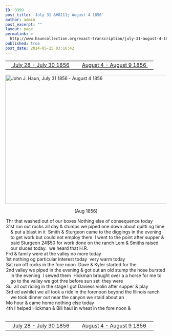 ```yaml
---
ID: 8399
post_title: 'July 31 &#8211; August 4 1856'
author: admin
post_excerpt: ""
layout: page
permalink: >
  http://www.hauncollection.org/exact-transcription/july-31-august-4-1856/
published: true
post_date: 2014-05-25 03:16:42
---
```

<table style="width: 100%;" align="center">
<tbody>
<tr>
<td width="50%"><a title="July 28 – July 30 1856" href="http://www.hauncollection.org/version-2/version-ii-series-i/july-28-july-30-1856/"><img src="https://lh3.googleusercontent.com/-EFJpxxNiPNw/VqgtWBCZrMI/AAAAAAAAAFU/WfY4lPFWWkg/s800-Ic42/Soeb-Plain-Arrows-8-10px.png" alt="" width="10" height="10" /> July 28 - July 30 1856</a></td>
<td style="text-align: right;"><a title="August 4 – August 9 1856" href="http://www.hauncollection.org/version-2/version-ii-series-i/august-4-august-9-1856/"> August 4 - August 9 1856 <img src="https://lh3.googleusercontent.com/-67k0cYlpXHw/VqgtWKz1MXI/AAAAAAAAAFU/k9PW_Piyurk/s800-Ic42/Soeb-Plain-Arrows-5-10px.png" alt="" width="10" height="10" /></a></td>
</tr>
</tbody>
</table>
<a href="http://www.hauncollection.org/wp-content/uploads/John Haun/JJH_192_July 31 1856 - August 4 1856.JPG" target="_blank" rel="noopener"><img class="alignnone wp-image-2421 size-large" src="http://www.hauncollection.org/wp-content/uploads/John Haun/JJH_192_July 31 1856 - August 4 1856-1024x682.jpg" alt="John J. Haun, July 31 1856 - August 4 1856" width="604" height="402" /></a>
<p style="text-align: center;">(Aug 1856)</p>

<div style="text-indent: -1em; padding-left: 16px;">Thr that washed out of our boxes Nothing else of consequence today</div>
<div style="text-indent: -1em; padding-left: 16px;">31st run out rocks all day &amp; stumps we piped one down about quitti
ng time &amp; put a blast in it  Smith &amp; Sturgeon came to the diggings
in the evening to get work but could not employ them  I went to
the point after supper &amp; paid Sturgeon 24$50 for work done on
the ranch Lem &amp; Smiths raised our sluces today.  we heard that H.R.</div>
<div style="text-indent: -1em; padding-left: 16px;">Frd &amp; family were at the valley no more today</div>
<div style="text-indent: -1em; padding-left: 16px;">1st nothing og particular interest today  very warm today</div>
<div style="text-indent: -1em; padding-left: 16px;">Sat run off rocks in the fore noon  Dave &amp; Kyler started for the</div>
<div style="text-indent: -1em; padding-left: 16px;">2nd valley we piped in the evening &amp; got out an old stump the hose
bursted in the evening  I sewed them  Hickman brought over a
a horse for me to go to the valley we got thre before sun set  they were</div>
<div style="text-indent: -1em; padding-left: 16px;">Su  all out riding in the stage I got Daviess violin after supper &amp; play</div>
<div style="text-indent: -1em; padding-left: 16px;">3rd ed awhile) we all took a ride in the forenoon beyond the Illinois
ranch we took dinner out near the canyon we staid about an</div>
<div style="text-indent: -1em; padding-left: 16px;">Mo hour &amp; came home nothing else today</div>
<div style="text-indent: -1em; padding-left: 16px;">4th I helped Hickman &amp; Bill haul in wheat in the fore noon &amp;</div>
&nbsp;
<table style="width: 100%;" align="center">
<tbody>
<tr>
<td width="50%"><a title="July 28 – July 30 1856" href="http://www.hauncollection.org/version-2/version-ii-series-i/july-28-july-30-1856/"><img src="https://lh3.googleusercontent.com/-EFJpxxNiPNw/VqgtWBCZrMI/AAAAAAAAAFU/WfY4lPFWWkg/s800-Ic42/Soeb-Plain-Arrows-8-10px.png" alt="" width="10" height="10" /> July 28 - July 30 1856</a></td>
<td style="text-align: right;"><a title="August 4 – August 9 1856" href="http://www.hauncollection.org/version-2/version-ii-series-i/august-4-august-9-1856/"> August 4 - August 9 1856 <img src="https://lh3.googleusercontent.com/-67k0cYlpXHw/VqgtWKz1MXI/AAAAAAAAAFU/k9PW_Piyurk/s800-Ic42/Soeb-Plain-Arrows-5-10px.png" alt="" width="10" height="10" /></a></td>
</tr>
</tbody>
</table>
